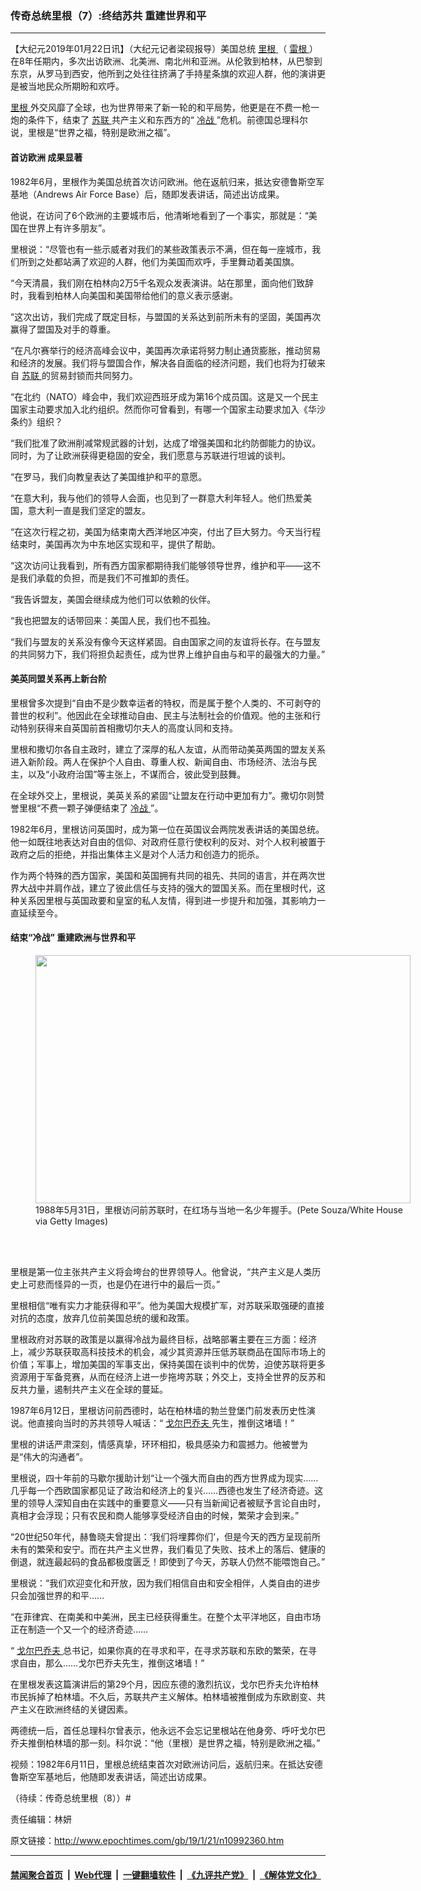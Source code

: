 ### 传奇总统里根（7）:终结苏共 重建世界和平
------------------------

<p>
 【大纪元2019年01月22日讯】（大纪元记者梁砚报导）美国总统
 <a href="http://www.epochtimes.com/gb/tag/%E9%87%8C%E6%A0%B9.html">
  里根
 </a>
 （
 <a href="http://www.epochtimes.com/gb/tag/%E9%9B%B7%E6%A0%B9.html">
  雷根
 </a>
 ）在8年任期内，多次出访欧洲、北美洲、南北州和亚洲。从伦敦到柏林，从巴黎到东京，从罗马到西安，他所到之处往往挤满了手持星条旗的欢迎人群，他的演讲更是被当地民众所期盼和欢呼。
</p>
<p>
 <a href="http://www.epochtimes.com/gb/tag/%E9%87%8C%E6%A0%B9.html">
  里根
 </a>
 外交风靡了全球，也为世界带来了新一轮的和平局势，他更是在不费一枪一炮的条件下，结束了
 <a href="http://www.epochtimes.com/gb/tag/%E8%8B%8F%E8%81%94.html">
  苏联
 </a>
 共产主义和东西方的“
 <a href="http://www.epochtimes.com/gb/tag/%E5%86%B7%E6%88%98.html">
  冷战
 </a>
 ”危机。前德国总理科尔说，里根是“世界之福，特别是欧洲之福”。
</p>
<h4>
 首访欧洲 成果显著
</h4>
<p>
 1982年6月，里根作为美国总统首次访问欧洲。他在返航归来，抵达安德鲁斯空军基地（Andrews Air Force Base）后，随即发表讲话，简述出访成果。
</p>
<p>
 他说，在访问了6个欧洲的主要城市后，他清晰地看到了一个事实，那就是：“美国在世界上有许多朋友”。
</p>
<p>
 里根说：“尽管也有一些示威者对我们的某些政策表示不满，但在每一座城市，我们所到之处都站满了欢迎的人群，他们为美国而欢呼，手里舞动着美国旗。
</p>
<p>
 “今天清晨，我们刚在柏林向2万5千名观众发表演讲。站在那里，面向他们致辞时，我看到柏林人向美国和美国带给他们的意义表示感谢。
</p>
<p>
 “这次出访，我们完成了既定目标，与盟国的关系达到前所未有的坚固，美国再次赢得了盟国及对手的尊重。
</p>
<p>
 “在凡尔赛举行的经济高峰会议中，美国再次承诺将努力制止通货膨胀，推动贸易和经济的发展。我们将与盟国合作，解决各自面临的经济问题，我们也将为打破来自
 <a href="http://www.epochtimes.com/gb/tag/%E8%8B%8F%E8%81%94.html">
  苏联
 </a>
 的贸易封锁而共同努力。
</p>
<p>
 “在北约（NATO）峰会中，我们欢迎西班牙成为第16个成员国。这是又一个民主国家主动要求加入北约组织。然而你可曾看到，有哪一个国家主动要求加入《华沙条约》组织？
</p>
<p>
 “我们批准了欧洲削减常规武器的计划，达成了增强美国和北约防御能力的协议。同时，为了让欧洲获得更稳固的安全，我们愿意与苏联进行坦诚的谈判。
</p>
<p>
 “在罗马，我们向教皇表达了美国维护和平的意愿。
</p>
<p>
 “在意大利，我与他们的领导人会面，也见到了一群意大利年轻人。他们热爱美国，意大利一直是我们坚定的盟友。
</p>
<p>
 “在这次行程之初，美国为结束南大西洋地区冲突，付出了巨大努力。今天当行程结束时，美国再次为中东地区实现和平，提供了帮助。
</p>
<p>
 “这次访问让我看到，所有西方国家都期待我们能够领导世界，维护和平——这不是我们承载的负担，而是我们不可推卸的责任。
</p>
<p>
 “我告诉盟友，美国会继续成为他们可以依赖的伙伴。
</p>
<p>
 “我也把盟友的话带回来：美国人民，我们也不孤独。
</p>
<p>
 “我们与盟友的关系没有像今天这样紧固。自由国家之间的友谊将长存。在与盟友的共同努力下，我们将担负起责任，成为世界上维护自由与和平的最强大的力量。”
</p>
<h4>
 美英同盟关系再上新台阶
</h4>
<p>
 里根曾多次提到“自由不是少数幸运者的特权，而是属于整个人类的、不可剥夺的普世的权利”。他因此在全球推动自由、民主与法制社会的价值观。他的主张和行动特别获得来自英国前首相撒切尔夫人的高度认同和支持。
</p>
<p>
 里根和撒切尔各自主政时，建立了深厚的私人友谊，从而带动美英两国的盟友关系进入新阶段。两人在保护个人自由、尊重人权、新闻自由、市场经济、法治与民主，以及“小政府治国”等主张上，不谋而合，彼此受到鼓舞。
</p>
<p>
 在全球外交上，里根说，美英关系的紧固“让盟友在行动中更加有力”。撒切尔则赞誉里根“不费一颗子弹便结束了
 <a href="http://www.epochtimes.com/gb/tag/%E5%86%B7%E6%88%98.html">
  冷战
 </a>
 ”。
</p>
<p>
 1982年6月，里根访问英国时，成为第一位在英国议会两院发表讲话的美国总统。他一如既往地表达对自由的信仰、对政府任意行使权利的反对、对个人权利被置于政府之后的拒绝，并指出集体主义是对个人活力和创造力的扼杀。
</p>
<p>
 作为两个特殊的西方国家，美国和英国拥有共同的祖先、共同的语言，并在两次世界大战中并肩作战，建立了彼此信任与支持的强大的盟国关系。而在里根时代，这种关系因里根与英国政要和皇室的私人友情，得到进一步提升和加强，其影响力一直延续至今。
</p>
<h4>
 结束“冷战” 重建欧洲与世界和平
</h4>
<figure class="wp-caption aligncenter" id="attachment_10992409" style="width: 600px">
 <a href="http://i.epochtimes.com/assets/uploads/2019/01/GettyImages-480913027.jpg">
  <img alt="" class="size-large wp-image-10992409" height="397" src="http://i.epochtimes.com/assets/uploads/2019/01/GettyImages-480913027-600x397.jpg" width="600"/>
 </a>
 <br/><figcaption class="wp-caption-text">
  1988年5月31日，里根访问前苏联时，在红场与当地一名少年握手。(Pete Souza/White House via Getty Images)
 </figcaption><br/>
</figure><br/>
<p>
 里根是第一位主张共产主义将会垮台的世界领导人。他曾说，“共产主义是人类历史上可悲而怪异的一页，也是仍在进行中的最后一页。”
</p>
<p>
 里根相信“唯有实力才能获得和平”。他为美国大规模扩军，对苏联采取强硬的直接对抗的态度，放弃几位前美国总统的缓和政策。
</p>
<p>
 里根政府对苏联的政策是以赢得冷战为最终目标，战略部署主要在三方面：经济上，减少苏联获取高科技技术的机会，减少其资源并压低苏联商品在国际市场上的价值；军事上，增加美国的军事支出，保持美国在谈判中的优势，迫使苏联将更多资源用于军备竞赛，从而在经济上进一步拖垮苏联；外交上，支持全世界的反苏和反共力量，遏制共产主义在全球的蔓延。
</p>
<p>
 1987年6月12日，里根访问前西德时，站在柏林墙的勃兰登堡门前发表历史性演说。他直接向当时的苏共领导人喊话：“
 <a href="http://www.epochtimes.com/gb/tag/%E6%88%88%E5%B0%94%E5%B7%B4%E4%B9%94%E5%A4%AB.html">
  戈尔巴乔夫
 </a>
 先生，推倒这堵墙！”
</p>
<p>
 里根的讲话严肃深刻，情感真挚，环环相扣，极具感染力和震撼力。他被誉为是“伟大的沟通者”。
</p>
<p>
 里根说，四十年前的马歇尔援助计划“让一个强大而自由的西方世界成为现实……几乎每一个西欧国家都见证了政治和经济上的复兴……西德也发生了经济奇迹。这里的领导人深知自由在实践中的重要意义——只有当新闻记者被赋予言论自由时，真相才会浮现；只有农民和商人能够享受经济自由的时候，繁荣才会到来。”
</p>
<p>
 “20世纪50年代，赫鲁晓夫曾提出：‘我们将埋葬你们’，但是今天的西方呈现前所未有的繁荣和安宁。而在共产主义世界，我们看见了失败、技术上的落后、健康的倒退，就连最起码的食品都极度匮乏！即使到了今天，苏联人仍然不能喂饱自己。”
</p>
<p>
 里根说：“我们欢迎变化和开放，因为我们相信自由和安全相伴，人类自由的进步只会加强世界的和平……
</p>
<p>
 “在菲律宾、在南美和中美洲，民主已经获得重生。在整个太平洋地区，自由市场正在制造一个又一个的经济奇迹……
</p>
<p>
 “
 <a href="http://www.epochtimes.com/gb/tag/%E6%88%88%E5%B0%94%E5%B7%B4%E4%B9%94%E5%A4%AB.html">
  戈尔巴乔夫
 </a>
 总书记，如果你真的在寻求和平，在寻求苏联和东欧的繁荣，在寻求自由，那么……戈尔巴乔夫先生，推倒这堵墙！”
</p>
<p>
 在里根发表这篇演讲后的第29个月，因应东德的激烈抗议，戈尔巴乔夫允许柏林市民拆掉了柏林墙。不久后，苏联共产主义解体。柏林墙被推倒成为东欧剧变、共产主义在欧洲终结的关键因素。
</p>
<p>
 两德统一后，首任总理科尔曾表示，他永远不会忘记里根站在他身旁、呼吁戈尔巴乔夫推倒柏林墙的那一刻。科尔说：“他（里根）是世界之福，特别是欧洲之福。”
</p>
<p>
</p>
<p>
 视频：1982年6月11日，里根总统结束首次对欧洲访问后，返航归来。在抵达安德鲁斯空军基地后，他随即发表讲话，简述出访成果。
</p>
<p>
 （待续：传奇总统里根（8））#
</p>
<p>
 责任编辑：林妍
</p>

原文链接：http://www.epochtimes.com/gb/19/1/21/n10992360.htm


------------------------
#### [禁闻聚合首页](https://github.com/gfw-breaker/banned-news/blob/master/README.md) &nbsp;|&nbsp; [Web代理](https://github.com/gfw-breaker/open-proxy/blob/master/README.md) &nbsp;|&nbsp; [一键翻墙软件](https://github.com/gfw-breaker/nogfw/blob/master/README.md) &nbsp;|&nbsp; [《九评共产党》](https://github.com/gfw-breaker/9ping.md/blob/master/README.md#九评之一评共产党是什么) &nbsp;|&nbsp; [《解体党文化》](https://github.com/gfw-breaker/jtdwh.md/blob/master/README.md#绪论)